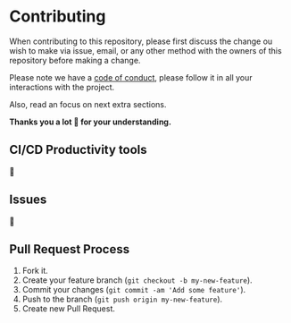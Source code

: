 # Contributing

When contributing to this repository, please first discuss the change ou wish to make via issue, email, or any other method with the owners of this repository before making a change.

Please note we have a [code of conduct](CODE_OF_CONDUCT.md), please follow it in all your interactions with the project.

Also, read an focus on next extra sections.

**Thanks you a lot 🙏 for your understanding.**


## CI/CD Productivity tools

🚧


## Issues

🚧


## Pull Request Process

1. Fork it.
2. Create your feature branch (`git checkout -b my-new-feature`).
3. Commit your changes (`git commit -am 'Add some feature'`).
4. Push to the branch (`git push origin my-new-feature`).
5. Create new Pull Request.
